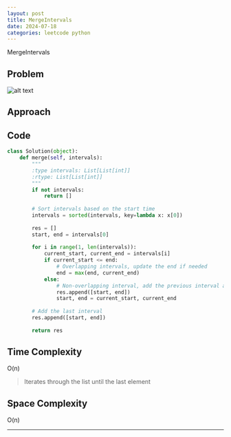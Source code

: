 ```yaml
---
layout: post
title: MergeIntervals
date: 2024-07-18
categories: leetcode python
---
```

MergeIntervals
## Problem
![alt text](/blog/public/img/MergeIntervals.png)

## Approach


## Code
```python
class Solution(object):
    def merge(self, intervals):
        """
        :type intervals: List[List[int]]
        :rtype: List[List[int]]
        """
        if not intervals:
            return []
        
        # Sort intervals based on the start time
        intervals = sorted(intervals, key=lambda x: x[0])
        
        res = []
        start, end = intervals[0]
        
        for i in range(1, len(intervals)):
            current_start, current_end = intervals[i]
            if current_start <= end:
                # Overlapping intervals, update the end if needed
                end = max(end, current_end)
            else:
                # Non-overlapping interval, add the previous interval and update
                res.append([start, end])
                start, end = current_start, current_end
        
        # Add the last interval
        res.append([start, end])
        
        return res
```
## Time Complexity
O(n)
> Iterates through the list until the last element

## Space Complexity
O(n)
> 

---